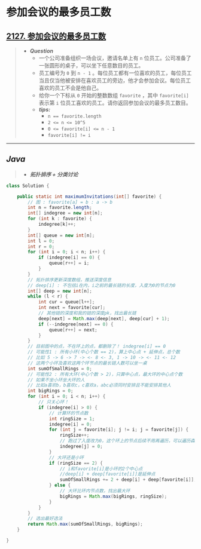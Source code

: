 # 参加会议的最多员工数

## [2127. 参加会议的最多员工数](https://leetcode.cn/problems/maximum-employees-to-be-invited-to-a-meeting/)

> - ***Question***
>   - 一个公司准备组织一场会议，邀请名单上有 `n` 位员工。公司准备了一张圆形的桌子，可以坐下任意数目的员工。
>   - 员工编号为 `0` 到 `n - 1` 。每位员工都有一位喜欢的员工，每位员工当且仅当他被安排在喜欢员工的旁边，他才会参加会议。每位员工喜欢的员工不会是他自己。
>   - 给你一个下标从 `0` 开始的整数数组 `favorite` ，其中 `favorite[i]` 表示第 `i` 位员工喜欢的员工。请你返回参加会议的最多员工数目。
>   - ***tips:***
>     - `n == favorite.length`
>     - `2 <= n <= 10^5`
>     - `0 <= favorite[i] <= n - 1`
>     - `favorite[i] != i`

---

## *Java*

> - ***拓扑排序 + 分类讨论***

```java
class Solution {

    public static int maximumInvitations(int[] favorite) {
        // 图 : favorite[a] = b : a -> b
        int n = favorite.length;
        int[] indegree = new int[n];
        for (int k : favorite) {
            indegree[k]++;
        }
        int[] queue = new int[n];
        int l = 0;
        int r = 0;
        for (int i = 0; i < n; i++) {
            if (indegree[i] == 0) {
                queue[r++] = i;
            }
        }
        // 拓扑排序更新深度数组，推送深度信息
        // deep[i] : 不包括i在内，i之前的最长链的长度，入度为0的节点为0
        int[] deep = new int[n];
        while (l < r) {
            int cur = queue[l++];
            int next = favorite[cur];
            // 其他链的深度和我的链的深度pk，找出最长链
            deep[next] = Math.max(deep[next], deep[cur] + 1);
            if (--indegree[next] == 0) {
                queue[r++] = next;
            }
        }
        // 目前图中的点，不在环上的点，都删除了！ indegree[i] == 0
        // 可能性1 : 所有小环(中心个数 == 2)，算上中心点 + 延伸点，总个数
        // 比如 5 -> 6 -> 7 -> <- 8 <- 3, 1 -> 10 -> <- 11 <- 12
        // 这两个小环及喜欢这两个环节点的最长链人数可以坐一桌
        int sumOfSmallRings = 0;
        // 可能性2 : 所有大环(中心个数 > 2)，只算中心点，最大环的中心点个数
        // 如果不坐小环坐大环的人
        // 比如a喜欢b，b喜欢c，c喜欢a，abc必须同时安排且不能安排其他人
        int bigRings = 0;
        for (int i = 0; i < n; i++) {
            // 只关心环！
            if (indegree[i] > 0) {
                // 计算环的节点数
                int ringSize = 1;
                indegree[i] = 0;
                for (int j = favorite[i]; j != i; j = favorite[j]) {
                    ringSize++;
                    // 跑过了入度改为0，这个环上的节点后续不用再遍历，可以遍历森林
                    indegree[j] = 0;
                }
                // 大环还是小环
                if (ringSize == 2) {
                    // i和favorite[i]是小环的2个中心点
                    //deep[i] + deep[favorite[i]]是延伸点
                    sumOfSmallRings += 2 + deep[i] + deep[favorite[i]];
                } else {
                    // 大环比环内节点数，找出最大环
                    bigRings = Math.max(bigRings, ringSize);
                }
            }
        }
        // 选出最好选法
        return Math.max(sumOfSmallRings, bigRings);
    }

}
```
